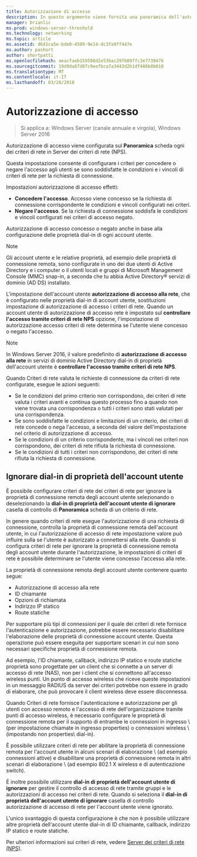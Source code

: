 ```yaml
---
title: Autorizzazione di accesso
description: In questo argomento viene fornita una panoramica dell'autorizzazione di accesso di criteri di rete per Server dei criteri di rete in Windows Server 2016.
manager: brianlic
ms.prod: windows-server-threshold
ms.technology: networking
ms.topic: article
ms.assetid: d6d1ca5e-bde0-4509-9e14-dc3fa9ff447e
ms.author: pashort
author: shortpatti
ms.openlocfilehash: aeacfaeb159598d2e53bac29fb09ffc3e7739476
ms.sourcegitcommit: 19d9da87d87c9eefbca7a3443d2b1df486b0b010
ms.translationtype: MT
ms.contentlocale: it-IT
ms.lasthandoff: 03/28/2018
---
```

# <a name="access-permission"></a>Autorizzazione di accesso

>Si applica a: Windows Server (canale annuale e virgola), Windows Server 2016

Autorizzazione di accesso viene configurata sul **Panoramica** scheda ogni dei criteri di rete in Server dei criteri di rete (NPS). 

Questa impostazione consente di configurare i criteri per concedere o negare l'accesso agli utenti se sono soddisfatte le condizioni e i vincoli di criteri di rete per la richiesta di connessione. 

Impostazioni autorizzazione di accesso effetti:

- **Concedere l'accesso**. Accesso viene concesso se la richiesta di connessione corrispondente le condizioni e vincoli configurati nei criteri.
- **Negare l'accesso**. Se la richiesta di connessione soddisfa le condizioni e vincoli configurati nei criteri di accesso negato.

Autorizzazione di accesso concesso o negato anche in base alla configurazione delle proprietà dial-in di ogni account utente.

>[!NOTE]
>Gli account utente e le relative proprietà, ad esempio delle proprietà di connessione remota, sono configurate in uno dei due utenti di Active Directory e i computer o il utenti locali e gruppi di Microsoft Management Console \(MMC\) snap-in, a seconda che tu abbia Active Directory&reg; servizi di dominio (AD DS) installato.

L'impostazione dell'account utente **autorizzazione di accesso alla rete**, che è configurato nelle proprietà dial-in di account utente, sostituzioni impostazione di autorizzazione di accesso i criteri di rete. Quando un account utente di autorizzazione di accesso rete è impostato sul **controllare l'accesso tramite criteri di rete NPS** opzione, l'impostazione di autorizzazione accesso criteri di rete determina se l'utente viene concesso o negato l'accesso.

>[!NOTE]
>In Windows Server 2016, il valore predefinito di **autorizzazione di accesso alla rete** in servizi di dominio Active Directory dial-in di proprietà dell'account utente è **controllare l'accesso tramite criteri di rete NPS**.

Quando Criteri di rete valuta le richieste di connessione da criteri di rete configurate, esegue le azioni seguenti:

- Se le condizioni del primo criterio non corrispondono, dei criteri di rete valuta i criteri avanti e continua questo processo fino a quando non viene trovata una corrispondenza o tutti i criteri sono stati valutati per una corrispondenza.
- Se sono soddisfatte le condizioni e limitazioni di un criterio, dei criteri di rete concede o nega l'accesso, a seconda del valore dell'impostazione nel criterio di autorizzazione di accesso.
- Se le condizioni di un criterio corrispondente, ma i vincoli nei criteri non corrispondono, dei criteri di rete rifiuta la richiesta di connessione.
- Se le condizioni di tutti i criteri non corrispondono, dei criteri di rete rifiuta la richiesta di connessione.

## <a name="ignore-user-account-dial-in-properties"></a>Ignorare dial-in di proprietà dell'account utente

È possibile configurare criteri di rete dei criteri di rete per ignorare la proprietà di connessione remota degli account utente selezionando o deselezionando la **dial-in di proprietà dell'account utente di ignorare** casella di controllo di **Panoramica** scheda di un criterio di rete. 

In genere quando criteri di rete esegue l'autorizzazione di una richiesta di connessione, controlla la proprietà di connessione remota dell'account utente, in cui l'autorizzazione di accesso di rete impostazione valore può influire sulla se l'utente è autorizzato a connettersi alla rete. Quando si configura criteri di rete per ignorare la proprietà di connessione remota degli account utente durante l'autorizzazione, le impostazioni di criteri di rete è possibile determinare se l'utente viene concesso l'accesso alla rete.

La proprietà di connessione remota degli account utente contenere quanto segue:

- Autorizzazione di accesso alla rete
- ID chiamante
- Opzioni di richiamata
- Indirizzo IP statico
- Route statiche

Per supportare più tipi di connessioni per il quale dei criteri di rete fornisce l'autenticazione e autorizzazione, potrebbe essere necessario disabilitare l'elaborazione delle proprietà di connessione account utente. Questa operazione può essere eseguita per supportare scenari in cui non sono necessari specifiche proprietà di connessione remota.

Ad esempio, l'ID chiamante, callback, indirizzo IP statico e route statiche proprietà sono progettate per un client che si connette a un server di accesso di rete \(NAS\), non per i client che si connettono all'accesso wireless punti. Un punto di accesso wireless che riceve queste impostazioni in un messaggio RADIUS da server dei criteri potrebbe non essere in grado di elaborare, che può provocare il client wireless deve essere disconnessa.

Quando Criteri di rete fornisce l'autenticazione e autorizzazione per gli utenti con accesso remoto e l'accesso di rete dell'organizzazione tramite punti di accesso wireless, è necessario configurare le proprietà di connessione remota per il supporto di entrambe le connessioni in ingresso \ (per impostazione chiamate in ingresso properties\) o connessioni wireless \ (impostando non properties\ dial-in).

È possibile utilizzare criteri di rete per abilitare la proprietà di connessione remota per l'account utente in alcuni scenari di elaborazione \ (ad esempio connessioni attive) e disabilitare una proprietà di connessione remota in altri scenari di elaborazione \ (ad esempio 802.1 X wireless e di autenticazione switch\).

È inoltre possibile utilizzare **dial-in di proprietà dell'account utente di ignorare** per gestire il controllo di accesso di rete tramite gruppi e le autorizzazioni di accesso nei criteri di rete. Quando si seleziona il **dial-in di proprietà dell'account utente di ignorare** casella di controllo autorizzazione di accesso di rete per l'account utente viene ignorato.

L'unico svantaggio di questa configurazione è che non è possibile utilizzare altre proprietà dell'account utente dial-in di ID chiamante, callback, indirizzo IP statico e route statiche.

Per ulteriori informazioni sui criteri di rete, vedere [Server dei criteri di rete (NPS)](nps-top.md).
